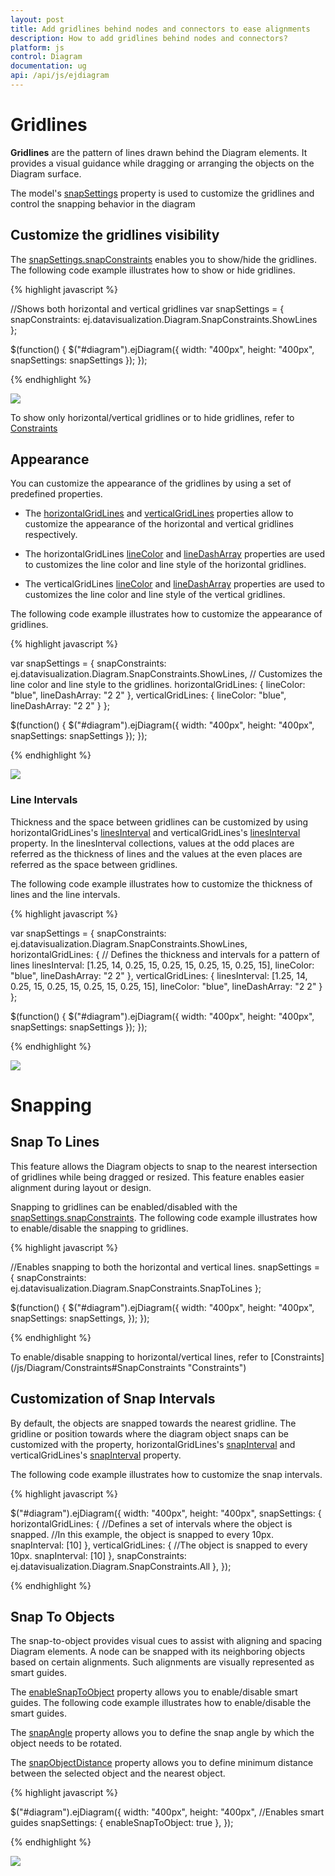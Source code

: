 ```yaml
---
layout: post
title: Add gridlines behind nodes and connectors to ease alignments
description: How to add gridlines behind nodes and connectors?
platform: js
control: Diagram
documentation: ug
api: /api/js/ejdiagram
---
```


# Gridlines

**Gridlines** are the pattern of lines drawn behind the Diagram elements. It provides a visual guidance while dragging or arranging the objects on the Diagram surface.

The model's [snapSettings](/api/js/ejdiagram#members:snapsettings "snapSettings") property is used to customize the gridlines and control the snapping behavior in the diagram

## Customize the gridlines visibility

The [snapSettings.snapConstraints](/api/js/ejdiagram#members:snapsettings-snapconstraints "snapSettings.snapConstraints") enables you to show/hide the gridlines. The following code example illustrates how to show or hide gridlines.

{% highlight javascript %}

//Shows both horizontal and vertical gridlines
var snapSettings = {
	snapConstraints: ej.datavisualization.Diagram.SnapConstraints.ShowLines
};

$(function() {
	$("#diagram").ejDiagram({
		width: "400px",
		height: "400px",
		snapSettings: snapSettings
	});
});

{% endhighlight %}

![](/js/Diagram/Gridlines_images/Gridlines_img1.png)

To show only horizontal/vertical gridlines or to hide gridlines, refer to [Constraints](/js/Diagram/Constraints#snapconstraints "Constraints")

## Appearance

You can customize the appearance of the gridlines by using a set of predefined properties. 

* The [horizontalGridLines](/api/js/ejdiagram#members:snapsettings-horizontalgridlines "horizontalGridLines") and [verticalGridLines](/api/js/ejdiagram#members:snapsettings-verticalgridlines "verticalGridLines") properties allow to customize the appearance of the horizontal and vertical gridlines respectively.

* The horizontalGridLines [lineColor](/api/js/ejdiagram#members:snapsettings-horizontalgridlines-linecolor "lineColor") and [lineDashArray](/api/js/ejdiagram#members:snapsettings-horizontalgridlines-linedasharray "lineDashArray") properties are used to customizes the line color and line style of the horizontal gridlines.

* The verticalGridLines [lineColor](/api/js/ejdiagram#members:snapsettings-verticalgridlines-linecolor "lineColor") and [lineDashArray](/api/js/ejdiagram#members:snapsettings-verticalgridlines-linedasharray "lineDashArray") properties are used to customizes the line color and line style of the vertical gridlines.

The following code example illustrates how to customize the appearance of gridlines.

{% highlight javascript %}

var snapSettings = {
	snapConstraints: ej.datavisualization.Diagram.SnapConstraints.ShowLines,
	// Customizes the line color and line style to the gridlines.
	horizontalGridLines: {
		lineColor: "blue",
		lineDashArray: "2 2"
	},
	verticalGridLines: {
		lineColor: "blue",
		lineDashArray: "2 2"
	}
};

$(function() {
	$("#diagram").ejDiagram({
		width: "400px",
		height: "400px",
		snapSettings: snapSettings
	});
});

{% endhighlight %}

![](/js/Diagram/Gridlines_images/Gridlines_img4.png)

### Line Intervals

Thickness and the space between gridlines can be customized by using horizontalGridLines's [linesInterval](/api/js/ejdiagram#members:snapsettings-horizontalgridlines-linesinterval "linesInterval") and verticalGridLines's [linesInterval](/api/js/ejdiagram#members:snapsettings-verticalgridlines-linesinterval "linesInterval") property. In the linesInterval collections, values at the odd places are referred as the thickness of lines and the values at the even places are referred as the space between gridlines.

The following code example illustrates how to customize the thickness of lines and the line intervals.

{% highlight javascript %}

var snapSettings = {
	snapConstraints: ej.datavisualization.Diagram.SnapConstraints.ShowLines,
	horizontalGridLines: {
		// Defines the thickness and intervals for a pattern of lines
		linesInterval: [1.25, 14, 0.25, 15, 0.25, 15, 0.25, 15, 0.25, 15],
		lineColor: "blue",
		lineDashArray: "2 2"
	},
	verticalGridLines: {
		linesInterval: [1.25, 14, 0.25, 15, 0.25, 15, 0.25, 15, 0.25, 15],
		lineColor: "blue",
		lineDashArray: "2 2"
	}
};

$(function() {
	$("#diagram").ejDiagram({
		width: "400px",
		height: "400px",
		snapSettings: snapSettings
	});
});

{% endhighlight %}

![](/js/Diagram/Gridlines_images/Gridlines_img2.png)

# Snapping

## Snap To Lines

This feature allows the Diagram objects to snap to the nearest intersection of gridlines while being dragged or resized. This feature enables easier alignment during layout or design.

Snapping to gridlines can be enabled/disabled with the [snapSettings.snapConstraints](/api/js/ejdiagram#members:snapsettings-snapconstraints "snapSettings.snapConstraints"). The following code example illustrates how to enable/disable the snapping to gridlines.

{% highlight javascript %}

//Enables snapping to both the horizontal and vertical lines.
snapSettings = {
	snapConstraints: ej.datavisualization.Diagram.SnapConstraints.SnapToLines
};

$(function() {
	$("#diagram").ejDiagram({
		width: "400px",
		height: "400px",
		snapSettings: snapSettings,
	});
});

{% endhighlight %}

To enable/disable snapping to horizontal/vertical lines, refer to [Constraints] (/js/Diagram/Constraints#SnapConstraints "Constraints")

## Customization of Snap Intervals

By default, the objects are snapped towards the nearest gridline. The gridline or position towards where the diagram object snaps can be customized with the property, horizontalGridLines's [snapInterval](/api/js/ejdiagram#members:snapsettings-horizontalgridlines-snapinterval "snapInterval") and verticalGridLines's [snapInterval](/api/js/ejdiagram#members:snapsettings-verticalgridlines-snapinterval "snapInterval") property. 

The following code example illustrates how to customize the snap intervals.

{% highlight javascript %}

$("#diagram").ejDiagram({
	width: "400px",
	height: "400px",
	snapSettings: {
		horizontalGridLines: {
			//Defines a set of intervals where the object is snapped.
			//In this example, the object is snapped to every 10px.
			snapInterval: [10]
		},
		verticalGridLines: {
			//The object is snapped to every 10px.
			snapInterval: [10]
		},
		snapConstraints: ej.datavisualization.Diagram.SnapConstraints.All
	},
});

{% endhighlight %}

## Snap To Objects

The snap-to-object provides visual cues to assist with aligning and spacing Diagram elements. A node can be snapped with its neighboring objects based on certain alignments. Such alignments are visually represented as smart guides.

The [enableSnapToObject](/api/js/ejdiagram#members:snapsettings-enablesnaptoobject "enableSnapToObject") property allows you to enable/disable smart guides. The following code example illustrates how to enable/disable the smart guides.

The [snapAngle](/api/js/ejdiagram#members:snapsettings-snapangle "snapAngle") property allows you to define the snap angle by which the object needs to be rotated.

The [snapObjectDistance](/api/js/ejdiagram#members:snapsettings-snapobjectdistance "snapObjectDistance") property allows you to define minimum distance between the selected object and the nearest object.

{% highlight javascript %}

$("#diagram").ejDiagram({
	width: "400px",
	height: "400px",
	//Enables smart guides
	snapSettings: {
		enableSnapToObject: true
	},
});

{% endhighlight %}

![](/js/Diagram/Gridlines_images/Gridlines_img4.png)

